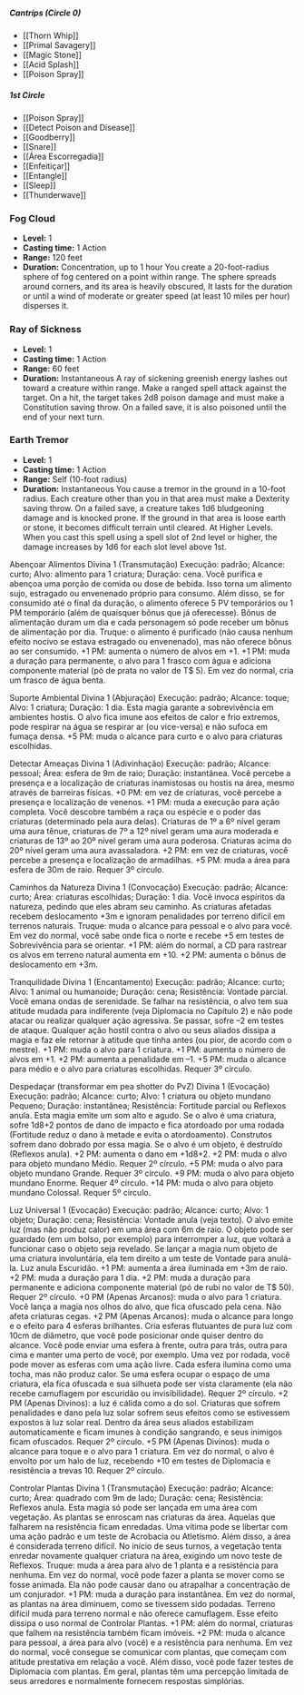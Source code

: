 ##### Cantrips (Circle 0) 
- [[Thorn Whip]]
- [[Primal Savagery]]
- [[Magic Stone]]
- [[Acid Splash]]
- [[Poison Spray]]

##### 1st Circle
- [[Poison Spray]]
- [[Detect Poison and Disease]]
- [[Goodberry]]
- [[Snare]]
- [[Área Escorregadia]]
- [[Enfeitiçar]]
- [[Entangle]]
- [[Sleep]]
- [[Thunderwave]]

### Fog Cloud
- **Level:** 1
- **Casting time:** 1 Action
- **Range:** 120 feet
- **Duration:** Concentration, up to 1 hour
You create a 20-foot-radius sphere of fog centered on a point within range. The sphere spreads around corners, and its area is heavily obscured, It lasts for the duration or until a wind of moderate or greater speed (at least 10 miles per hour) disperses it.

### Ray of Sickness
- **Level:** 1
- **Casting time:** 1 Action
- **Range:** 60 feet
- **Duration:** Instantaneous
A ray of sickening greenish energy lashes out toward a creature within range.
Make a ranged spell attack against the target. On a hit, the target takes 2d8 poison damage and must make a Constitution saving throw. On a failed save, it is also poisoned until the end of your next turn.

### Earth Tremor
- **Level:** 1
- **Casting time:** 1 Action
- **Range:** Self (10-foot radius)
- **Duration:** Instantaneous
You cause a tremor in the ground in a 10-foot radius. Each creature other than you in that area must make a Dexterity saving throw. On a failed save, a creature takes 1d6 bludgeoning damage and is knocked prone. If the ground in that area is loose earth or stone, it becomes difficult terrain until cleared. At Higher Levels. When you cast this spell using a spell slot of 2nd level or higher, the damage increases by 1d6 for each slot level above 1st.

Abençoar Alimentos
Divina 1 (Transmutação)
Execução: padrão; Alcance: curto;
Alvo: alimento para 1 criatura; Duração:
cena.
Você purifica e abençoa uma porção de
comida ou dose de bebida. Isso torna
um alimento sujo, estragado ou envenenado
próprio para consumo. Além
disso, se for consumido até o final da
duração, o alimento oferece 5 PV temporários
ou 1 PM temporário (além de
quaisquer bônus que já oferecesse).
Bônus de alimentação duram um dia e
cada personagem só pode receber um
bônus de alimentação por dia.
Truque: o alimento é purificado (não
causa nenhum efeito nocivo se estava
estragado ou envenenado), mas não
oferece bônus ao ser consumido.
+1 PM: aumenta o número de alvos
em +1.
+1 PM: muda a duração para permanente,
o alvo para 1 frasco com água e
adiciona componente material (pó de
prata no valor de T$ 5). Em vez do normal,
cria um frasco de água benta.

Suporte Ambiental
Divina 1 (Abjuração)
Execução: padrão; Alcance: toque;
Alvo: 1 criatura; Duração: 1 dia.
Esta magia garante a sobrevivência
em ambientes hostis. O alvo fica imune
aos efeitos de calor e frio extremos,
pode respirar na água se respirar
ar (ou vice-versa) e não sufoca em
fumaça densa.
+5 PM: muda o alcance para curto e o
alvo para criaturas escolhidas.

Detectar Ameaças
Divina 1 (Adivinhação)
Execução: padrão; Alcance: pessoal;
Área: esfera de 9m de raio; Duração:
instantânea.
Você percebe a presença e a localização
de criaturas inamistosas ou hostis
na área, mesmo através de barreiras
físicas.
+0 PM: em vez de criaturas, você
percebe a presença e localização de
venenos.
+1 PM: muda a execução para ação
completa. Você descobre também a
raça ou espécie e o poder das criaturas
(determinado pela aura delas). Criaturas
de 1º a 6º nível geram uma aura tênue,
criaturas de 7º a 12º nível geram
uma aura moderada e criaturas de 13º
ao 20º nível geram uma aura poderosa.
Criaturas acima do 20º nível geram
uma aura avassaladora.
+2 PM: em vez de criaturas, você
percebe a presença e localização de
armadilhas.
+5 PM: muda a área para esfera de
30m de raio. Requer 3º círculo.

Caminhos
da Natureza
Divina 1 (Convocação)
Execução: padrão; Alcance: curto; Área:
criaturas escolhidas; Duração: 1 dia.
Você invoca espíritos da natureza, pedindo
que eles abram seu caminho. As
criaturas afetadas recebem deslocamento
+3m e ignoram penalidades por terreno
difícil em terrenos naturais.
Truque: muda o alcance para pessoal
e o alvo para você. Em vez do normal,
você sabe onde fica o norte e recebe
+5 em testes de Sobrevivência para
se orientar.
+1 PM: além do normal, a CD para
rastrear os alvos em terreno natural
aumenta em +10.
+2 PM: aumenta o bônus de deslocamento
em +3m.

Tranquilidade
Divina 1 (Encantamento)
Execução: padrão; Alcance: curto;
Alvo: 1 animal ou humanoide; Duração:
cena; Resistência: Vontade parcial.
Você emana ondas de serenidade. Se
falhar na resistência, o alvo tem sua
atitude mudada para indiferente (veja
Diplomacia no Capítulo 2) e não
pode atacar ou realizar qualquer ação
agressiva. Se passar, sofre –2 em testes
de ataque. Qualquer ação hostil contra
o alvo ou seus aliados dissipa a magia e
faz ele retornar à atitude que tinha antes
(ou pior, de acordo com o mestre).
+1 PM: muda o alvo para 1 criatura.
+1 PM: aumenta o número de alvos
em +1.
+2 PM: aumenta a penalidade em –1.
+5 PM: muda o alcance para médio e o
alvo para criaturas escolhidas. Requer
3º círculo.

Despedaçar (transformar em pea shotter do PvZ)
Divina 1 (Evocação)
Execução: padrão; Alcance: curto;
Alvo: 1 criatura ou objeto mundano
Pequeno; Duração: instantânea; Resistência:
Fortitude parcial ou Reflexos
anula.
Esta magia emite um som alto e agudo.
Se o alvo é uma criatura, sofre
1d8+2 pontos de dano de impacto e
fica atordoado por uma rodada (Fortitude
reduz o dano à metade e evita
o atordoamento). Construtos sofrem
dano dobrado por essa magia. Se
o alvo é um objeto, é destruído (Reflexos
anula).
+2 PM: aumenta o dano em +1d8+2.
+2 PM: muda o alvo para objeto mundano
Médio. Requer 2º círculo.
+5 PM: muda o alvo para objeto mundano
Grande. Requer 3º círculo.
+9 PM: muda o alvo para objeto mundano
Enorme. Requer 4º círculo.
+14 PM: muda o alvo para objeto
mundano Colossal. Requer 5º círculo.

Luz
Universal 1 (Evocação)
Execução: padrão; Alcance: curto;
Alvo: 1 objeto; Duração: cena; Resistência:
Vontade anula (veja texto).
O alvo emite luz (mas não produz calor)
em uma área com 6m de raio. O
objeto pode ser guardado (em um bolso,
por exemplo) para interromper a
luz, que voltará a funcionar caso o objeto
seja revelado. Se lançar a magia
num objeto de uma criatura involuntária,
ela tem direito a um teste de Vontade
para anulá-la. Luz anula Escuridão.
+1 PM: aumenta a área iluminada em
+3m de raio.
+2 PM: muda a duração para 1 dia.
+2 PM: muda a duração para permanente
e adiciona componente material
(pó de rubi no valor de T$ 50). Requer
2º círculo.
+0 PM (Apenas Arcanos): muda
o alvo para 1 criatura. Você lança a magia
nos olhos do alvo, que fica ofuscado
pela cena. Não afeta criaturas cegas.
+2 PM (Apenas Arcanos): muda o
alcance para longo e o efeito para 4 esferas
brilhantes. Cria esferas flutuantes
de pura luz com 10cm de diâmetro,
que você pode posicionar onde quiser
dentro do alcance. Você pode enviar
uma esfera à frente, outra para trás,
outra para cima e manter uma perto
de você, por exemplo. Uma vez por rodada,
você pode mover as esferas com
uma ação livre. Cada esfera ilumina
como uma tocha, mas não produz calor.
Se uma esfera ocupar o espaço de
uma criatura, ela fica ofuscada e sua silhueta
pode ser vista claramente (ela
não recebe camuflagem por escuridão
ou invisibilidade). Requer 2º círculo.
+2 PM (Apenas Divinos): a luz é
cálida como a do sol. Criaturas que sofrem
penalidades e dano pela luz solar
sofrem seus efeitos como se estivessem
expostos à luz solar real. Dentro
da área seus aliados estabilizam automaticamente
e ficam imunes à condição
sangrando, e seus inimigos ficam
ofuscados. Requer 2º círculo.
+5 PM (Apenas Divinos): muda o
alcance para toque e o alvo para 1 criatura.
Em vez do normal, o alvo é envolto
por um halo de luz, recebendo +10
em testes de Diplomacia e resistência a
trevas 10. Requer 2º círculo.


Controlar Plantas
Divina 1 (Transmutação)
Execução: padrão; Alcance: curto;
Área: quadrado com 9m de lado; Duração:
cena; Resistência: Reflexos
anula.
Esta magia só pode ser lançada em
uma área com vegetação. As plantas
se enroscam nas criaturas da área.
Aquelas que falharem na resistência
ficam enredadas. Uma vítima pode
se libertar com uma ação padrão e
um teste de Acrobacia ou Atletismo.
Além disso, a área é considerada terreno
difícil. No início de seus turnos,
a vegetação tenta enredar novamente
qualquer criatura na área, exigindo
um novo teste de Reflexos.
Truque: muda a área para alvo de 1
planta e a resistência para nenhuma.
Em vez do normal, você pode fazer a
planta se mover como se fosse animada.
Ela não pode causar dano ou atrapalhar
a concentração de um conjurador.
+1 PM: muda a duração para instantânea.
Em vez do normal, as plantas na
área diminuem, como se tivessem sido
podadas. Terreno difícil muda para terreno
normal e não oferece camuflagem.
Esse efeito dissipa o uso normal
de Controlar Plantas.
+1 PM: além do normal, criaturas que
falhem na resistência também ficam
imóveis.
+2 PM: muda o alcance para pessoal,
a área para alvo (você) e a resistência
para nenhuma. Em vez do normal,
você consegue se comunicar com plantas,
que começam com atitude prestativa
em relação a você. Além disso,
você pode fazer testes de Diplomacia
com plantas. Em geral, plantas têm
uma percepção limitada de seus arredores
e normalmente fornecem respostas
simplórias.
